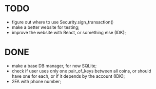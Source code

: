 # TODO

- figure out where to use Security.sign_transaction()
- make a better website for testing;
- improve the website with React, or something else (IDK);

# DONE

- make a base DB manager, for now SQLite;
- check if user uses only one pair_of_keys between all coins, or should have one for each, or if it depends by the account (IDK);
- 2FA with phone number;
